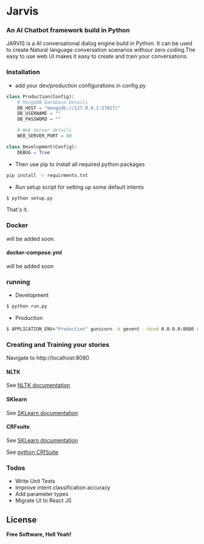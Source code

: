 # Jarvis
### An AI Chatbot framework build in Python
JARVIS is a AI conversational dialog engine build in Python. It can be used to create Natural language conversation scenarios withour zero coding.The easy to use web UI makes it easy to create and train your conversations.

### Installation

* add your dev/production configurations in config.py 

```python
class Production(Config):
    # MongoDB Database Details
    DB_HOST = "mongodb://127.0.0.1:27017/"
    DB_USERNAME = ""
    DB_PASSWORD = ""

    # Web Server details
    WEB_SERVER_PORT = 80

class Development(Config):
    DEBUG = True
```

* Then use pip to install all required python packages
```sh
pip install -r requirments.txt
```
* Run setup script for setting up some default intents
```sh
$ python setup.py
```
That's it.

### Docker
will be added soon.

#### docker-compose.yml

will be added soon

### running
* Development
```sh
$ python run.py
```
* Production
```sh
$ APPLICATION_ENV="Production" gunicorn -k gevent --bind 0.0.0.0:8080 run:app
```
### Creating and Training your stories
Navigate to http://localhost:8080

#### NLTK
See [NLTK documentation](www.nltk.org/)

#### SKlearn
See [SKLearn documentation](http://scikit-learn.org/)

#### CRFsuite
See [SKLearn documentation](http://www.chokkan.org/software/crfsuite/)

See [python CRfSuite](https://python-crfsuite.readthedocs.io/en/latest/)


### Todos

 - Write Unit Tests
 - Improve intent classification accuracy
 - Add parameter types
 - Migrate UI to React JS

License
----




**Free Software, Hell Yeah!**
